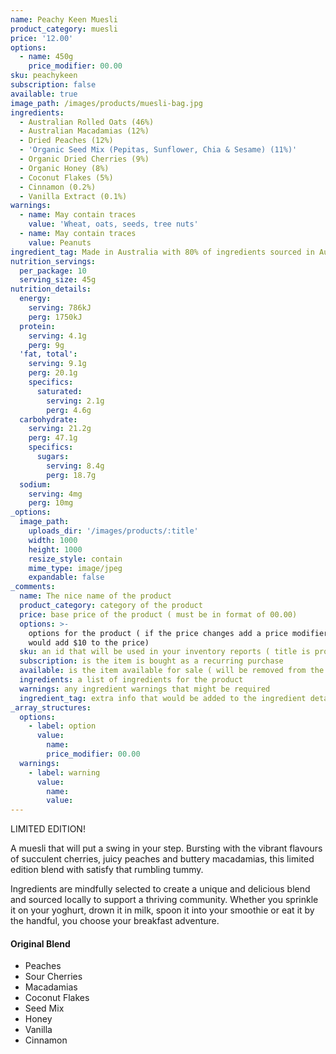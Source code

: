 ```yaml
---
name: Peachy Keen Muesli
product_category: muesli
price: '12.00'
options:
  - name: 450g
    price_modifier: 00.00
sku: peachykeen
subscription: false
available: true
image_path: /images/products/muesli-bag.jpg
ingredients:
  - Australian Rolled Oats (46%)
  - Australian Macadamias (12%)
  - Dried Peaches (12%)
  - 'Organic Seed Mix (Pepitas, Sunflower, Chia & Sesame) (11%)'
  - Organic Dried Cherries (9%)
  - Organic Honey (8%)
  - Coconut Flakes (5%)
  - Cinnamon (0.2%)
  - Vanilla Extract (0.1%)
warnings:
  - name: May contain traces
    value: 'Wheat, oats, seeds, tree nuts'
  - name: May contain traces
    value: Peanuts
ingredient_tag: Made in Australia with 80% of ingredients sourced in Australia
nutrition_servings:
  per_package: 10
  serving_size: 45g
nutrition_details:
  energy:
    serving: 786kJ
    perg: 1750kJ
  protein:
    serving: 4.1g
    perg: 9g
  'fat, total':
    serving: 9.1g
    perg: 20.1g
    specifics:
      saturated:
        serving: 2.1g
        perg: 4.6g
  carbohydrate:
    serving: 21.2g
    perg: 47.1g
    specifics:
      sugars:
        serving: 8.4g
        perg: 18.7g
  sodium:
    serving: 4mg
    perg: 10mg
_options:
  image_path:
    uploads_dir: '/images/products/:title'
    width: 1000
    height: 1000
    resize_style: contain
    mime_type: image/jpeg
    expandable: false
_comments:
  name: The nice name of the product
  product_category: category of the product
  price: base price of the product ( must be in format of 00.00)
  options: >-
    options for the product ( if the price changes add a price modifier +10.00
    would add $10 to the price)
  sku: an id that will be used in your inventory reports ( title is probably good )
  subscription: is the item is bought as a recurring purchase
  available: is the item available for sale ( will be removed from the site )
  ingredients: a list of ingredients for the product
  warnings: any ingredient warnings that might be required
  ingredient_tag: extra info that would be added to the ingredient details
_array_structures:
  options:
    - label: option
      value:
        name:
        price_modifier: 00.00
  warnings:
    - label: warning
      value:
        name:
        value:
---
```


LIMITED EDITION\!&nbsp;

A muesli that will put a swing in your step. Bursting with the vibrant flavours of succulent cherries, juicy peaches and buttery macadamias, this limited edition blend with satisfy that rumbling tummy.&nbsp;&nbsp;

Ingredients are mindfully selected to create a unique and delicious blend and sourced locally to support a thriving community. Whether you sprinkle it on your yoghurt, drown it in milk, spoon it into your smoothie or eat it by the handful, you choose your breakfast adventure.

#### Original Blend

* Peaches
* Sour Cherries
* Macadamias&nbsp;
* Coconut Flakes
* Seed Mix
* Honey
* Vanilla
* Cinnamon